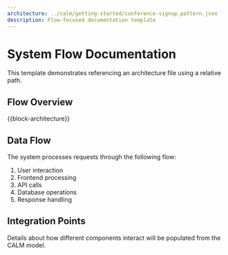 ```yaml
---
architecture: ../calm/getting-started/conference-signup.pattern.json
description: Flow-focused documentation template
---
```


# System Flow Documentation

This template demonstrates referencing an architecture file using a relative path.

## Flow Overview

{{block-architecture}}

## Data Flow

The system processes requests through the following flow:

1. User interaction
2. Frontend processing
3. API calls
4. Database operations
5. Response handling

## Integration Points

Details about how different components interact will be populated from the CALM model.